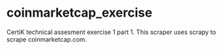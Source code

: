 # coinmarketcap_exercise
CertiK technical assesment exercise 1 part 1. This scraper uses scrapy to scrape coinmarketcap.com. 
